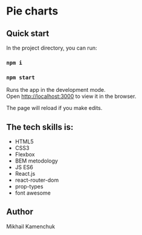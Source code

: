 # Pie charts

## Quick start

In the project directory, you can run:

### `npm i`

### `npm start`

Runs the app in the development mode.<br />
Open [http://localhost:3000](http://localhost:3000) to view it in the browser.

The page will reload if you make edits.<br />

## The tech skills is:

- HTML5
- CSS3
- Flexbox
- BEM metodology
- JS ES6
- React.js
- react-router-dom
- prop-types
- font awesome

## Author
Mikhail Kamenchuk

